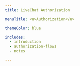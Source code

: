 ```yaml
---
title: LiveChat Authorization

menuTitle: <u>Authorization</u>

themeColor: blue

includes:
  - introduction
  - authorization-flows
  - notes

---
```

